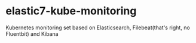 # elastic7-kube-monitoring
Kubernetes monitoring set based on Elasticsearch, Filebeat(that's right, no Fluentbit) and Kibana
